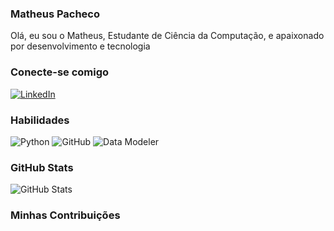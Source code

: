 ### Matheus Pacheco

Olá, eu sou o Matheus,
Estudante de Ciência da Computação, e apaixonado por desenvolvimento e tecnologia


### Conecte-se comigo

[![LinkedIn](https://img.shields.io/badge/LinkedIn-0077B5?style=for-the-badge&logo=linkedin&logoColor=white)](https://www.linkedin.com/in/matheus-pacheco-3303a0344/)



###  Habilidades 

![Python](https://img.shields.io/badge/Python-yellow?style=for-the-badge&logo=python&logoColor=white)
![GitHub](https://img.shields.io/badge/GitHub-100000?style=for-the-badge&logo=github&logoColor=white)
![Data Modeler](https://img.shields.io/badge/Oracle%20SQL%20Data%20Modeler-F80?style=for-the-badge&logo=oracle&logoColor=white)


### GitHub Stats

![GitHub Stats](https://github-readme-stats.vercel.app/api?username=matpachecoo&show_icons=true&count_private=true&include_all_commits=true&bg_color=000&border_color=30A3DC&title_color=E94D5F&text_color=fff)

### Minhas Contribuições 

<!--
**matpachecoo/matpachecoo** is a ✨ _special_ ✨ repository because its `README.md` (this file) appears on your GitHub profile.

Here are some ideas to get you started:

- 🔭 I’m currently working on ...
- 🌱 I’m currently learning ...
- 👯 I’m looking to collaborate on ...
- 🤔 I’m looking for help with ...
- 💬 Ask me about ...
- 📫 How to reach me: ...
- 😄 Pronouns: ...
- ⚡ Fun fact: ...
-->
